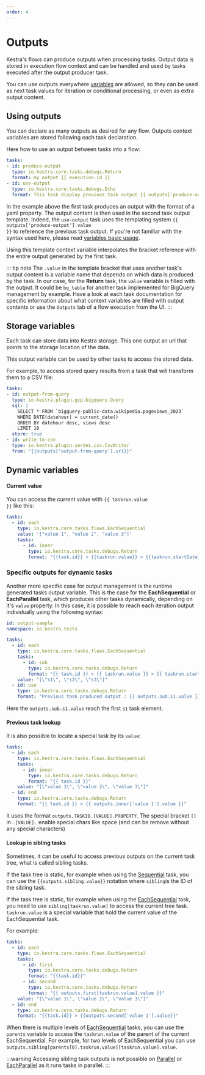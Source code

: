 ```yaml
---
order: 4
---
```

# Outputs

Kestra's flows can produce outputs when processing tasks. Output data is stored in execution flow context and can be handled and used by tasks executed after the output producer task.

You can use outputs everywhere [variables](/docs/developer-guide/variables/) are allowed, so they can be used as next task values for iteration or conditional processing, or even as extra output content.

## Using outputs

You can declare as many outputs as desired for any flow. Outputs context variables are stored following each task declaration.

Here how to use an output between tasks into a flow:

```yaml
tasks:
- id: produce-output
  type: io.kestra.core.tasks.debugs.Return
  format: my output {{ execution.id }}
- id: use-output
  type: io.kestra.core.tasks.debugs.Echo
  format: This task display previous task output {{ outputs['produce-output'].value }}
```

In the example above the first task produces an output with the format of a yaml property. The output content is then used in the second task output template. Indeed, the `use-output` task uses the templating system <code v-pre>{{ outputs['produce-output'].value }}</code> to reference the previous task output. If you're not familiar with the syntax used here, please read [variables basic usage](/docs/developer-guide/variables/basic-usage.md).

Using this template context variable interpolates the bracket reference with the entire output generated by the first task.

::: tip note
The `.value` in the template bracket that uses another task's output content is a variable name that depends on which data is produced by the task. In our case, for the **Return** task, the `value` variable is filled with the output. It could be `bq_table` for another task implemented for BigQuery management by example. Have a look at each task documentation for specific information about what context variables are filled with output contents or use the `Outputs` tab of a flow execution from the UI.
:::

## Storage variables

Each task can store data into Kestra storage. This one output an url that points to the storage location of the data.

This output variable can be used by other tasks to access the stored data.

For example, to access stored query results from a task that will transform them to a CSV file:

```yaml
tasks:
- id: output-from-query
  type: io.kestra.plugin.gcp.bigquery.Query
  sql: |
    SELECT * FROM `bigquery-public-data.wikipedia.pageviews_2023`
    WHERE DATE(datehour) = current_date()
    ORDER BY datehour desc, views desc
    LIMIT 10
  store: true
- id: write-to-csv
  type: io.kestra.plugin.serdes.csv.CsvWriter
  from: "{{outputs['output-from-query'].uri}}"
```

## Dynamic variables

#### Current value
You can access the current value with <code v-pre>{{ taskrun.value }}</code> like this:

```yaml
tasks:
  - id: each
    type: io.kestra.core.tasks.flows.EachSequential
    value: '["value 1", "value 2", "value 3"]'
    tasks:
      - id: inner
        type: io.kestra.core.tasks.debugs.Return
        format: "{{task.id}} > {{taskrun.value}} > {{taskrun.startDate}}"
```

###  Specific outputs for dynamic tasks

Another more specific case for output management is the runtime generated tasks output variable. This is the case for the **EachSequential** or **EachParallel** task, which produces other tasks dynamically, depending on it's `value` property. In this case, it is possible to reach each iteration output individually using the following syntax:

```yaml
id: output-sample
namespace: io.kestra.tests

tasks:
  - id: each
    type: io.kestra.core.tasks.flows.EachSequential
    tasks:
      - id: sub
        type: io.kestra.core.tasks.debugs.Return
        format: "{{ task.id }} > {{ taskrun.value }} > {{ taskrun.startDate }}"
    value: "[\"s1\", \"s2\", \"s3\"]"
  - id: use
    type: io.kestra.core.tasks.debugs.Return
    format: "Previous task produced output : {{ outputs.sub.s1.value }}"
```

Here the `outputs.sub.s1.value` reach the first `s1` task element.

#### Previous task lookup
It is also possible to locate a special task by its `value`:
```yaml
tasks:
  - id: each
    type: io.kestra.core.tasks.flows.EachSequential
    tasks:
      - id: inner
        type: io.kestra.core.tasks.debugs.Return
        format: "{{ task.id }}"
    value: "[\"value 1\", \"value 2\", \"value 3\"]"
  - id: end
    type: io.kestra.core.tasks.debugs.Return
    format: "{{ task.id }} > {{ outputs.inner['value 1'].value }}"
```
It uses the format `outputs.TASKID.[VALUE].PROPERTY`. The special bracket `[]` in  `.[VALUE].` enable special chars like space (and can be remove without any special characters)

#### Lookup in sibling tasks

Sometimes, it can be useful to access previous outputs on the current task tree, what is called sibling tasks.

If the task tree is static, for example when using the [Sequential](/plugins/core/tasks/flows/io.kestra.core.tasks.flows.Sequential.md) task, you can use the <code v-pre>{{outputs.sibling.value}}</code> notation where `sibling`is the ID of the sibling task. 

If the task tree is static, for example when using the [EachSequential](/plugins/core/tasks/flows/io.kestra.core.tasks.flows.EachSequential.md) task, you need to use `sibling[taskrun.value]` to access the current tree task. `taskrun.value` is a special variable that hold the current value of the EachSequential task.

For example:
```yaml
tasks:
  - id: each
    type: io.kestra.core.tasks.flows.EachSequential
    tasks:
      - id: first
        type: io.kestra.core.tasks.debugs.Return
        format: "{{task.id}}"
      - id: second
        type: io.kestra.core.tasks.debugs.Return
        format: "{{ outputs.first[taskrun.value].value }}"
    value: "[\"value 1\", \"value 2\", \"value 3\"]"
  - id: end
    type: io.kestra.core.tasks.debugs.Return
    format: "{{task.id}} > {{outputs.second['value 1'].value}}"
```

When there is multiple levels of [EachSequential](/plugins/core/tasks/flows/io.kestra.core.tasks.flows.EachSequential.md) tasks, you can use the `parents` variable to access the `taskrun.value` of the parent of the current EachSequential. For example, for two levels of EachSequential you can use `outputs.sibling[parents[0].taskrun.value][taskrun.value].value`.

:::warning
Accessing sibling task outputs is not possible on [Parallel](/plugins/core/tasks/flows/io.kestra.core.tasks.flows.Parallel.md) or [EachParallel](/plugins/core/tasks/flows/io.kestra.core.tasks.flows.EachParallel.md) as it runs tasks in parallel.
:::